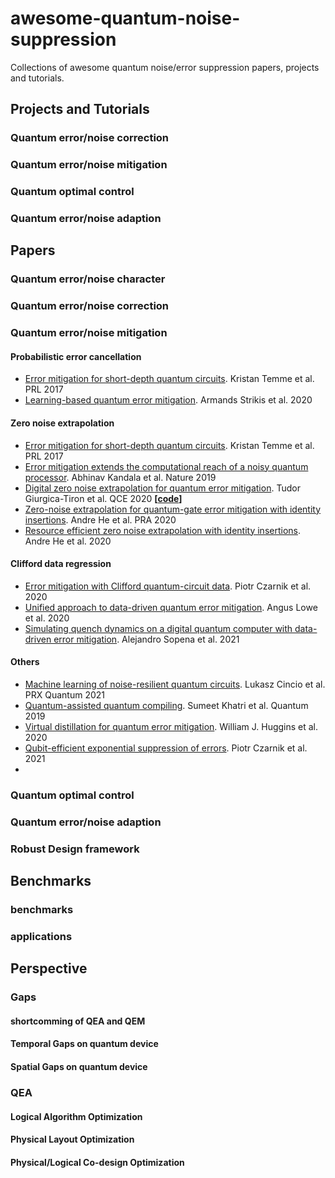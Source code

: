 # awesome-quantum-noise-suppression
Collections of awesome quantum noise/error suppression papers, projects and tutorials.

## Projects and Tutorials 

### Quantum error/noise correction

### Quantum error/noise mitigation

### Quantum optimal control

### Quantum error/noise adaption



## Papers

### Quantum error/noise character

### Quantum error/noise correction

### Quantum error/noise mitigation

#### Probabilistic error cancellation

- [Error mitigation for short-depth quantum circuits](https://arxiv.org/abs/1612.02058). Kristan Temme et al. PRL 2017
- [Learning-based quantum error mitigation](https://arxiv.org/abs/2005.07601). Armands Strikis et al. 2020


#### Zero noise extrapolation

- [Error mitigation for short-depth quantum circuits](https://arxiv.org/abs/1612.02058). Kristan Temme et al. PRL 2017
- [Error mitigation extends the computational reach of a noisy quantum processor](https://www.nature.com/articles/s41586-019-1040-7). Abhinav Kandala et al. Nature 2019
- [Digital zero noise extrapolation for quantum error mitigation](https://ieeexplore.ieee.org/document/9259940). Tudor Giurgica-Tiron et al. QCE 2020 **[[code](https://github.com/unitaryfund/mitiq)]**
- [Zero-noise extrapolation for quantum-gate error mitigation with identity insertions](https://journals.aps.org/pra/abstract/10.1103/PhysRevA.102.012426). Andre He et al. PRA 2020
- [Resource efficient zero noise extrapolation with identity insertions](https://arxiv.org/abs/2003.04941). Andre He et al. 2020


#### Clifford data regression

- [Error mitigation with Clifford quantum-circuit data](https://arxiv.org/abs/2005.10189). Piotr Czarnik et al. 2020
- [Unified approach to data-driven quantum error mitigation](https://arxiv.org/abs/2011.01157). Angus Lowe et al. 2020
- [Simulating quench dynamics on a digital quantum computer with data-driven error mitigation](https://arxiv.org/pdf/2103.12680). Alejandro Sopena et al. 2021

#### Others

- [Machine learning of noise-resilient quantum circuits](https://journals.aps.org/prxquantum/abstract/10.1103/PRXQuantum.2.010324). Lukasz Cincio et al. PRX Quantum 2021
- [Quantum-assisted quantum compiling](https://quantum-journal.org/papers/q-2019-05-13-140/). Sumeet Khatri et al. Quantum 2019
- [Virtual distillation for quantum error mitigation](https://arxiv.org/abs/2011.07064). William J. Huggins et al. 2020
- [Qubit-efficient exponential suppression of errors](https://arxiv.org/abs/2102.06056). Piotr Czarnik et al. 2021
- 


### Quantum optimal control

### Quantum error/noise adaption

### Robust Design framework


## Benchmarks

### benchmarks

### applications


## Perspective 

### Gaps  
#### shortcomming of QEA and QEM


#### Temporal Gaps on quantum device
#### Spatial Gaps on quantum device

### QEA  
#### Logical Algorithm Optimization
#### Physical Layout Optimization
#### Physical/Logical Co-design Optimization


